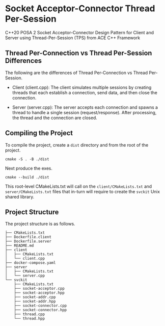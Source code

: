 # Socket Acceptor-Connector Thread Per-Session
C++20 POSA 2 Socket Acceptor-Connector Design Pattern for Client and Server using Thread-Per-Session (TPS) from ACE C++ Framework

## Thread Per-Connection vs Thread Per-Session Differences

The following are the differences of Thread Per-Connection vs Thread Per-Session.

- Client (client.cpp): The client simulates multiple sessions by creating threads that each establish a connection, send data, and then close the connection.

- Server (server.cpp): The server accepts each connection and spawns a thread to handle a single session (request/response). After processing, the thread and the connection are closed.

## Compiling the Project

To compile the project, create a `dist` directory and from the root of the project.

```shell
cmake -S . -B ./dist 
```

Next produce the exes.

```shell
cmake --build ./dist
```

This root-level CMakeLists.txt will call on the `client/CMakeLists.txt` and `server/CMakeLists.txt` files that in-turn will require to create the `svckit` Unix shared library.

## Project Structure

The project structure is as follows.

```shell
├── CMakeLists.txt
├── Dockerfile.client
├── Dockerfile.server
├── README.md
├── client
│   ├── CMakeLists.txt
│   └── client.cpp
├── docker-compose.yaml
├── server
│   ├── CMakeLists.txt
│   └── server.cpp
└── svckit
    ├── CMakeLists.txt
    ├── socket-acceptor.cpp
    ├── socket-acceptor.hpp
    ├── socket-addr.cpp
    ├── socket-addr.hpp
    ├── socket-connector.cpp
    ├── socket-connector.hpp
    ├── thread.cpp
    └── thread.hpp
```
